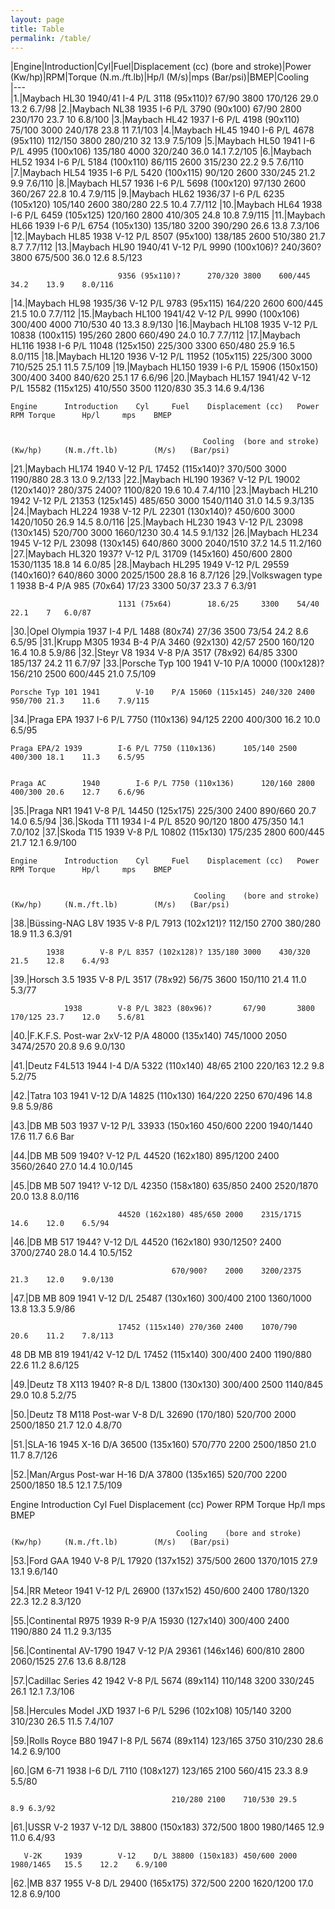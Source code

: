```yaml
---
layout: page
title: Table
permalink: /table/
---
```



|Engine|Introduction|Cyl|Fuel|Displacement (cc) (bore and stroke)|Power (Kw/hp)|RPM|Torque (N.m./ft.lb)|Hp/l (M/s)|mps (Bar/psi)|BMEP|Cooling			
|---	
|1.|Maybach HL30	1940/41	I-4	P/L	3118 (95x110)?		67/90		3800	170/126    	29.0	13.2	6.7/98
|2.|Maybach NL38	1935		I-6	P/L	3790 (90x100)		67/90		2800	230/170	23.7	10	6.8/100
|3.|Maybach HL42	1937		I-6	P/L	4198 (90x110)		75/100		3000	240/178     	23.8	11	7.1/103
|4.|Maybach HL45	1940		I-6	P/L	4678 (95x110)		112/150	3800	280/210     	32	13.9	7.5/109
|5.|Maybach HL50	1941		I-6	P/L	4995 (100x106)		135/180	4000	320/240     	36.0	14.1	7.2/105
|6.|Maybach HL52	1934		I-6	P/L	5184 (100x110)		86/115		2600	315/230     	22.2	9.5	7.6/110
|7.|Maybach HL54	1935		I-6	P/L	5420 (100x115)		90/120		2600	330/245     	21.2	9.9	7.6/110
|8.|Maybach HL57	1936		I-6	P/L	5698 (100x120)		97/130		2600	360/267     	22.8	10.4	7.9/115
|9.|Maybach HL62	1936/37	I-6	P/L	6235 (105x120)		105/140	2600	380/280     	22.5	10.4	7.7/112
|10.|Maybach HL64	1938		I-6	P/L	6459 (105x125)		120/160	2800	410/305     	24.8	10.8	7.9/115
|11.|Maybach HL66	1939		I-6	P/L	6754 (105x130)		135/180	3200	390/290	26.6	13.8	7.3/106	
|12.|Maybach HL85	1938		V-12	P/L	8507 (95x100)		138/185	2600	510/380	21.7	8.7	7.7/112
|13.|Maybach HL90	1940/41	V-12	P/L	9990 (100x106)?	240/360?	3800	675/500	36.0	12.6	8.5/123

                            9356 (95x110)?		270/320	3800	600/445	34.2	13.9	8.0/116

|14.|Maybach HL98	1935/36	V-12	P/L	9783 (95x115)		164/220	2600	600/445	21.5	10.0	7.7/112
|15.|Maybach HL100	1941/42	V-12	P/L	9990 (100x106)		300/400	4000	710/530	40	13.3	8.9/130
|16.|Maybach HL108	1935		V-12	P/L	10838 (100x115)	195/260	2800	660/490	24.0	10.7	7.7/112
|17.|Maybach HL116	1938		I-6	P/L	11048 (125x150)	225/300	3300	650/480	25.9	16.5	8.0/115
|18.|Maybach HL120	1936		V-12	P/L	11952 (105x115)	225/300	3000	710/525	25.1	11.5	7.5/109
|19.|Maybach HL150	1939		I-6	P/L	15906 (150x150)	300/400	3400	840/620	25.1	17	6.6/96
|20.|Maybach HL157	1941/42	V-12	P/L	15582 (115x125)	410/550	3500	1120/830	35.3	14.6	9.4/136

    Engine		Introduction	Cyl   	Fuel	Displacement (cc)	Power		RPM	Torque 	   	Hp/l	 mps	BMEP


    				            	           Cooling	(bore and stroke)	(Kw/hp)		(N.m./ft.lb)		(M/s)	(Bar/psi)

|21.|Maybach HL174	1940		V-12	P/L	17452 (115x140)?	370/500	3000	1190/880	28.3	13.0	9.2/133
|22.|Maybach HL190	1936?		V-12	P/L	19002 (120x140)?	280/375	2400?	1100/820	19.6	10.4	7.4/110	
|23.|Maybach HL210	1942		V-12	P/L	21353 (125x145)	485/650	3000	1540/1140	31.0	14.5	9.3/135
|24.|Maybach HL224	1938		V-12	P/L	22301 (130x140)?	450/600	3000	1420/1050	26.9	14.5	8.0/116
|25.|Maybach HL230	1943		V-12	P/L	23098 (130x145)	520/700	3000	1660/1230	30.4	14.5	9.1/132
|26.|Maybach HL234	1945		V-12	P/L	23098 (130x145)	640/860	3000	2040/1510	37.2	14.5	11.2/160
|27.|Maybach HL320	1937?		V-12	P/L	31709 (145x160)	450/600	2800	1530/1135	18.8	14	6.0/85
|28.|Maybach HL295	1949		V-12 	P/L	29559 (140x160)?	640/860	3000	2025/1500	28.8	16	8.7/126
|29.|Volkswagen type 1	1938		B-4	P/A	985 (70x64)		17/23		3300	50/37		23.3	7	6.3/91

                            1131 (75x64)		18.6/25		3300	54/40		22.1	7	6.0/87

|30.|Opel Olympia	1937		I-4	P/L	1488 (80x74)		27/36		3500	73/54		24.2	8.6	6.5/95
|31.|Krupp M305	1934		B-4	P/A	3460 (92x130)		42/57		2500	160/120	16.4	10.8	5.9/86
|32.|Steyr V8		1934		V-8	P/A	3517 (78x92)		64/85		3300	185/137	24.2	11	6.7/97
|33.|Porsche Typ 100	1941		V-10	P/A	10000 (100x128)?	156/210	2500	600/445	21.0		7.5/109

    Porsche Typ 101	1941		V-10	P/A	15060 (115x145)	240/320	2400	950/700	21.3	11.6	7.9/115

|34.|Praga EPA		1937		I-6	P/L	7750 (110x136)		94/125		2200	400/300	16.2	10.0	6.5/95

    Praga EPA/2	1939		I-6	P/L	7750 (110x136)		105/140	2500	400/300	18.1	11.3	6.5/95


    Praga AC		1940		I-6	P/L	7750 (110x136)		120/160	2800	400/300	20.6	12.7	6.6/96

|35.|Praga NR1		1941		V-8	P/L	14450 (125x175)	225/300	2400	890/660	20.7	14.0	6.5/94
|36.|Skoda T11		1934		I-4	P/L	8520 			90/120		1800	475/350	14.1		7.0/102
|37.|Skoda T15		1939		V-8	P/L	10802 (115x130)	175/235	2800	600/445	21.7	12.1	6.9/100

    Engine		Introduction	Cyl   	Fuel	Displacement (cc)	Power		RPM	Torque 	   	Hp/l	 mps	BMEP


    				                         Cooling	(bore and stroke)	(Kw/hp)		(N.m./ft.lb)		(M/s)	(Bar/psi)

|38.|Büssing-NAG L8V	1935		V-8	P/L	7913 (102x121)?	112/150	2700	380/280	18.9	11.3	6.3/91

            1938		V-8	P/L	8357 (102x128)?	135/180	3000	430/320	21.5	12.8	6.4/93


|39.|Horsch 3.5		1935		V-8	P/L	3517 (78x92)		56/75		3600	150/110	21.4	11.0	5.3/77

    			1938		V-8	P/L	3823 (80x96)?		67/90		3800	170/125	23.7	12.0	5.6/81

|40.|F.K.F.S.		Post-war	2xV-12	P/A	48000 (135x140)	745/1000	2050	3474/2570	20.8	9.6	9.0/130

|41.|Deutz F4L513	1944		I-4	D/A	5322 (110x140)		48/65		2100	220/163	12.2	9.8	5.2/75

|42.|Tatra 103		1941		V-12	D/A	14825 (110x130)	164/220	2250	670/496	14.8	9.8	5.9/86

|43.|DB MB 503		1937		V-12	P/L	33933 (150x160	450/600	2200	1940/1440	17.6	11.7	6.6 Bar

|44.|DB MB 509  	1940?		V-12	P/L	44520 (162x180)	895/1200	2400	3560/2640	27.0	14.4	10.0/145

|45.|DB MB 507  	1941?		V-12	D/L	42350 (158x180)	635/850	2400	2520/1870	20.0	13.8	8.0/116

							44520 (162x180)	485/650	2000	2315/1715	14.6	12.0	6.5/94

|46.|DB MB 517    	1944?		V-12	D/L	44520 (162x180)	930/1250?	2400	3700/2740	28.0	14.4	10.5/152

										670/900?	2000	3200/2375	21.3	12.0	9.0/130

|47.|DB	MB 809		1941		V-12	D/L	25487 (130x160)	300/400	2100	1360/1000	13.8	13.3	5.9/86

							17452 (115x140)	270/360	2400	1070/790	20.6	11.2	7.8/113

48 DB MB 819		1941/42  	V-12	D/L	17452 (115x140)	300/400	2400	1190/880	22.6	11.2	8.6/125

|49.|Deutz T8 X113	1940?		R-8	D/L	13800 (130x130)	300/400	2500	1140/845	29.0	10.8	5.2/75

|50.|Deutz T8 M118	Post-war	V-8	D/L	32690 (170/180)	520/700	2000	2500/1850	21.7	12.0	4.8/70

|51.|SLA-16		1945		X-16	D/A	36500 (135x160)	570/770	2200	2500/1850	21.0	11.7	8.7/126

|52.|Man/Argus		Post-war	H-16	D/A	37800 (135x165)	520/700	2200	2500/1850	18.5	12.1	7.5/109

Engine		Introduction	Cyl   	Fuel	Displacement (cc)	Power		RPM	Torque 	   	Hp/l	 mps	BMEP

				                         Cooling	(bore and stroke)	(Kw/hp)		(N.m./ft.lb)		(M/s)	(Bar/psi)

|53.|Ford GAA		1940		V-8	P/L	17920 (137x152)	375/500	2600	1370/1015	27.9	13.1	9.6/140

|54.|RR Meteor		1941		V-12	P/L	26900 (137x152)	450/600	2400	1780/1320	22.3	12.2	8.3/120

|55.|Continental R975	1939		R-9	P/A	15930 (127x140)	300/400	2400	1190/880	24	11.2	9.3/135

|56.|Continental AV-1790 1947		V-12	P/A	29361 (146x146)	600/810	2800	2060/1525	27.6	13.6	8.8/128

|57.|Cadillac Series 42	1942		V-8	P/L	5674 (89x114)		110/148	3200	330/245	26.1	12.1	7.3/106

|58.|Hercules Model JXD 1937		I-6	P/L	5296 (102x108)		105/140	3200	310/230	26.5	11.5	7.4/107

|59.|Rolls Royce B80	1947		I-8	P/L	5674 (89x114)		123/165	3750	310/230	28.6	14.2	6.9/100

|60.|GM 6-71		1938		I-6	D/L	7110 (108x127)		123/165	2100	560/415	23.3	8.9	5.5/80

										210/280	2100	710/530	29.5	8.9	6.3/92

|61.|USSR V-2		1937		V-12	D/L	38800 (150x183)	372/500	1800	1980/1465	12.9	11.0	6.4/93

	   V-2K		1939		V-12	D/L	38800 (150x183)	450/600	2000	1980/1465	15.5	12.2	6.9/100

|62.|MB 837		1955		V-8	D/L	29400 (165x175)	372/500	2200	1620/1200	17.0	12.8	6.9/100
